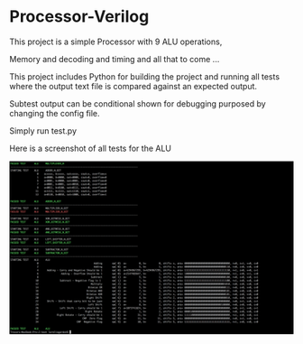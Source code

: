 # Processor-Verilog

This project is a simple Processor with 9 ALU operations,

Memory and decoding and timing and all that to come ...

This project includes Python for building the project and running all tests where the output text file is compared
against an expected output. 

Subtest output can be conditional shown for debugging purposed by changing the config file.

Simply run test.py

Here is a screenshot of all tests for the ALU

![alt text](https://github.com/Trevor16gordon/Processor-Verilog/blob/master/Pictures/ENGR468-Trevor-Verilog-Tester.png)
